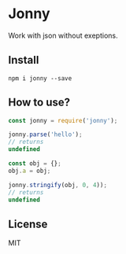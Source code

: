 # Jonny

Work with json without exeptions.

## Install

```
npm i jonny --save
```

## How to use?

```js
const jonny = require('jonny');

jonny.parse('hello');
// returns
undefined

const obj = {};
obj.a = obj;

jonny.stringify(obj, 0, 4));
// returns
undefined
```

## License

MIT
